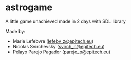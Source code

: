 astrogame
=========

A little game unachieved made in 2 days with SDL library

Made by:

- Marie Lefebvre (lefebv_z@epitech.eu)
- Nicolas Svirchevsky (svirch_n@epitech.eu)
- Pelayo Parejo Pagador (parejo_p@epitech.eu)
